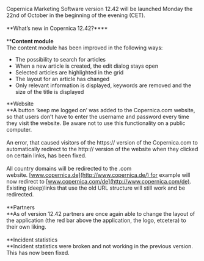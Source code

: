 Copernica Marketing Software version 12.42 will be launched Monday the
22nd of October in the beginning of the evening (CET).\
\
**What’s new in Copernica 12.42?****\
\
****Content module**\
The content module has been improved in the following ways: 

-   The possibility to search for articles
-   When a new article is created, the edit dialog stays open
-   Selected articles are highlighted in the grid
-   The layout for an article has changed
-   Only relevant information is displayed, keywords are removed and the
    size of the title is displayed

**Website\
**A button ‘keep me logged on’ was added to the Copernica.com website,
so that users don’t have to enter the username and password every time
they visit the website. Be aware not to use this functionality on a
public computer.\
\
An error, that caused visitors of the https:// version of the
Copernica.com to automatically redirect to the http:// version of the
website when they clicked on certain links, has been fixed. \
\
All country domains will be redirected to the .com
website. [www.copernica.de](http://www.copernica.de/) for example will
now redirect to [www.copernica.com/de](http://www.copernica.com/de).
Existing (deep)links that use the old URL structure will still work and
be redirected. \
\
**Partners\
**As of version 12.42 partners are once again able to change the layout
of the application (the red bar above the application, the logo,
etcetera) to their own liking.\
\
**Incident statistics\
**Incident statistics were broken and not working in the previous
version. This has now been fixed.
